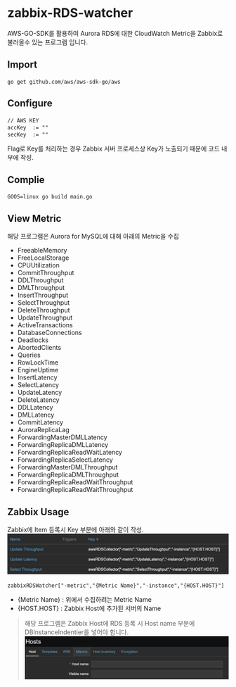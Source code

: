 # zabbix-RDS-watcher
AWS-GO-SDK를 활용하여 Aurora RDS에 대한 CloudWatch Metric을 Zabbix로 불러올수 있는 프로그램 입니다. 

## Import
```
go get github.com/aws/aws-sdk-go/aws
```

## Configure
```
// AWS KEY
accKey 	:= ""
secKey	:= ""
```
Flag로 Key를 처리하는 경우 Zabbix 서버 프로세스상 Key가 노출되기 때문에 코드 내부에 작성.


## Complie
```
GOOS=linux go build main.go
```

## View Metric
해당 프로그램은 Aurora for MySQL에 대해 아래의 Metric을 수집
+ FreeableMemory
+ FreeLocalStorage
+ CPUUtilization
+ CommitThroughput
+ DDLThroughput
+ DMLThroughput
+ InsertThroughput
+ SelectThroughput
+ DeleteThroughput
+ UpdateThroughput
+ ActiveTransactions
+ DatabaseConnections
+ Deadlocks
+ AbortedClients
+ Queries
+ RowLockTime
+ EngineUptime
+ InsertLatency
+ SelectLatency
+ UpdateLatency
+ DeleteLatency
+ DDLLatency
+ DMLLatency
+ CommitLatency
+ AuroraReplicaLag
+ ForwardingMasterDMLLatency
+ ForwardingReplicaDMLLatency
+ ForwardingReplicaReadWaitLatency
+ ForwardingReplicaSelectLatency
+ ForwardingMasterDMLThroughput
+ ForwardingReplicaDMLThroughput
+ ForwardingReplicaReadWaitThroughput
+ ForwardingReplicaReadWaitThroughput

## Zabbix Usage
Zabbix에 Item 등록시 Key 부분에 아래와 같이 작성.
![ZabbixItem](./img/Zabbix-item.png)
```
zabbixRDSWatcher["-metric","{Metric Name}","-instance","{HOST.HOST}"]
```
+ {Metric Name} : 위에서 수집하려는 Metric Name
+ {HOST.HOST}   : Zabbix Host에 추가된 서버의 Name
> 해당 프로그램은 Zabbix Host에 RDS 등록 시  Host name 부분에 DBInstanceIndentier를 넣어야 합니다.
![ZabbixHostAdd](./img/Zabbix-host-add.png)